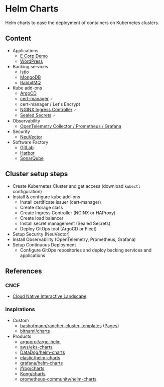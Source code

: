 # Helm Charts

Helm charts to ease the deployment of containers on Kubernetes clusters.

## Content

* Applications
  * [E Corp Demo](./charts/applications/ecorp-demo/README.md)
  * [WordPress](./charts/applications/wordpress/README.md)
* Backing services
  * [Istio](./charts/backing-services/istio/README.md)
  * [MongoDB](./charts/backing-services/mongodb/README.md)
  * [RabbitMQ](./charts/backing-services/rabbitmq/README.md)
* Kube add-ons
  * [ArgoCD](./charts/kube-addons/argocd/README.md)
  * [cert-manager](./charts/kube-addons/cert-manager/README.md) 🗸
  * cert-manager / Let's Encrypt
  * [NGINX Ingress Controller](./charts/kube-addons/ingress-nginx/README.md) 🗸
  * [Sealed Secrets](./charts/kube-addons/sealed-secrets/README.md) 🗸
* Observability
  * [OpenTelemetry Collector / Prometheus / Grafana](./charts/observability/otel-prometheus-grafana/README.md)
* Security
  * [NeuVector](./charts/security/neuvector/README.md)
* Software Factory
  * [GitLab](./charts/software-factory/gitlab/README.md)
  * [Harbor](./charts/software-factory/harbor/README.md)
  * [SonarQube](./charts/software-factory/sonarqube/README.md)

## Cluster setup steps

* Create Kubernetes Cluster and get access (download `kubectl` configuration)
* Install & configure kube add-ons
  * Install certificate issuer (cert-manager)
  * Create storage class
  * Create Ingress Controller (NGINX or HAProxy)
  * Create load balancer
  * Install secret management (Sealed Secrets)
  * Deploy GitOps tool (ArgoCD or Fleet)
* Setup Security (NeuVector)
* Install Observability (OpenTelemetry, Prometheus, Grafana)
* Setup Continuous Deployment
  * Configure GitOps repositories and deploy backing services and applications

## References

### CNCF

* [Cloud Native Interactive Landscape](https://landscape.cncf.io/)

### Inspirations

* Custom
  * [bashofmann/rancher-cluster-templates](https://github.com/bashofmann/rancher-cluster-templates) ([Pages](https://bashofmann.github.io/rancher-cluster-templates/))
  * [bitnami/charts](https://github.com/bitnami/charts)
* Products
  * [argoproj/argo-helm](https://github.com/argoproj/argo-helm)
  * [aws/eks-charts](https://github.com/aws/eks-charts)
  * [DataDog/helm-charts](https://github.com/DataDog/helm-charts)
  * [elastic/helm-charts](https://github.com/elastic/helm-charts)
  * [grafana/helm-charts](https://github.com/grafana/helm-charts)
  * [jfrog/charts](https://github.com/jfrog/charts)
  * [Kong/charts](https://github.com/Kong/charts)
  * [prometheus-community/helm-charts](https://github.com/prometheus-community/helm-charts)
